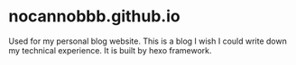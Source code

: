 # nocannobbb.github.io
Used for my personal blog website. 
This is a blog I wish I could write down my technical experience.
It is built by hexo framework.
